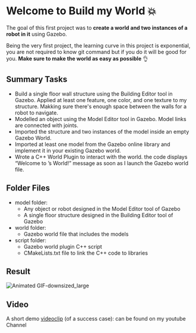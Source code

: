 # Welcome to Build my World :boom:

The goal of this first project was to **create a world and two instances of a robot in it** using Gazebo.

Being the very first project, the learning curve in this project is exponential, you are not required to know git command but if you do it will be good for you. **Make sure to make the world as easy as possible** :ok_hand:

## Summary Tasks
* Build a single floor wall structure using the Building Editor tool in Gazebo. Applied at least one feature, one color, and one texture to my structure. Makking sure there's enough space between the walls for a robot to navigate.
* Modelled an object using the Model Editor tool in Gazebo. Model links are connected with joints.
* Imported the structure and two instances of the model inside an empty Gazebo World.
* Imported at least one model from the Gazebo online library and implement it in your existing Gazebo world.
* Wrote a C++ World Plugin to interact with the world. the code displays “Welcome to ’s World!” message as soon as I launch the Gazebo world file.
## Folder Files
* model folder:
  - Any object or robot designed in the Model Editor tool of Gazebo
  - A single floor structure designed in the Building Editor tool of Gazebo
* world folder:
  - Gazebo world file that includes the models
* script folder:
  - Gazebo world plugin C++ script
  - CMakeLists.txt file to link the C++ code to libraries
## Result 

![Animated GIF-downsized_large](https://user-images.githubusercontent.com/51816415/77524591-820ccb80-6e7f-11ea-98c4-4b86c8cf0b98.gif)

## Video

A short demo [videoclip](https://www.youtube.com/watch?v=2bB7KnZmxT4) (of a success case): can be found on my youtube Channel
